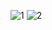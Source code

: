 ![1](https://github.com/HassanDev13/factory/assets/48941486/21a1f449-b756-4c1a-b5d3-ff4ab63da73b)
![2](https://github.com/HassanDev13/factory/assets/48941486/61271a77-2ab1-46aa-882c-4b6279ed5be0)
